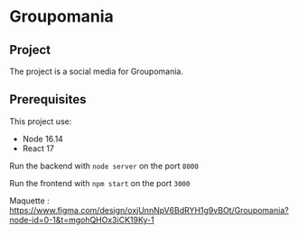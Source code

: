 # Groupomania

## Project

The project is a social media for Groupomania.

## Prerequisites
This project use:
- Node 16.14
- React 17

Run the backend with `node server` on the port `8000`

Run the frontend with `npm start` on the port `3000`

Maquette : https://www.figma.com/design/oxjUnnNpV6BdRYH1g9vBOt/Groupomania?node-id=0-1&t=mgohQHOx3iCK19Ky-1
